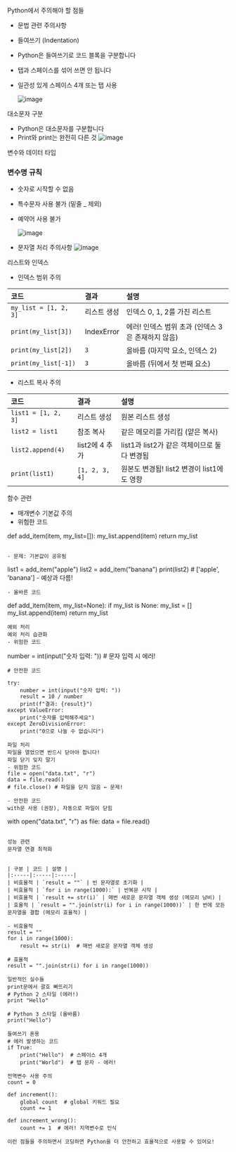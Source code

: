 Python에서 주의해야 할 점들

- 문법 관련 주의사항

- 들여쓰기 (Indentation)

- Python은 들여쓰기로 코드 블록을 구분합니다

- 탭과 스페이스를 섞어 쓰면 안 됩니다

- 일관성 있게 스페이스 4개 또는 탭 사용

   ![image](https://github.com/user-attachments/assets/8686a8a1-0bb8-4812-a8ac-d79c685bff2e)


 대소문자 구분
- Python은 대소문자를 구분합니다
- Print와 print는 완전히 다른 것
   ![image](https://github.com/user-attachments/assets/7cf99bac-2547-4476-9239-ea6bdad77d6b)


변수와 데이터 타입
### 변수명 규칙
- 숫자로 시작할 수 없음
- 특수문자 사용 불가 (밑줄 _ 제외)
- 예약어 사용 불가

  ![image](https://github.com/user-attachments/assets/dacf6292-bb80-44da-b05f-fff67cf9dba9)

- 문자열 처리 주의사항
  ![image](https://github.com/user-attachments/assets/7d15fb9d-3a1b-49f3-ba09-dea56de1ce15)



리스트와 인덱스
- 인덱스 범위 주의

| 코드 | 결과 | 설명 |
|:-----|:-----|:-----|
| `my_list = [1, 2, 3]` | 리스트 생성 | 인덱스 0, 1, 2를 가진 리스트 |
| `print(my_list[3])` | IndexError | 에러! 인덱스 범위 초과 (인덱스 3은 존재하지 않음) |
| `print(my_list[2])` | `3` | 올바름 (마지막 요소, 인덱스 2) |
| `print(my_list[-1])` | `3` | 올바름 (뒤에서 첫 번째 요소) |

- 리스트 복사 주의

  
| 코드 | 결과 | 설명 |
|:-----|:-----|:-----|
| `list1 = [1, 2, 3]` | 리스트 생성 | 원본 리스트 생성 |
| `list2 = list1` | 참조 복사 | 같은 메모리를 가리킴 (얕은 복사) |
| `list2.append(4)` | list2에 4 추가 | list1과 list2가 같은 객체이므로 둘 다 변경됨 |
| `print(list1)` | `[1, 2, 3, 4]` | 원본도 변경됨! list2 변경이 list1에도 영향




함수 관련
- 매개변수 기본값 주의
- 위험한 코드

def add_item(item, my_list=[]):
    my_list.append(item)
    return my_list
```

- 문제: 기본값이 공유됨

```
list1 = add_item("apple")
list2 = add_item("banana")
print(list2)  # ['apple', 'banana'] - 예상과 다름!
```
- 올바른 코드
  ```
def add_item(item, my_list=None):
    if my_list is None:
        my_list = []
    my_list.append(item)
    return my_list
```
예외 처리
예외 처리 습관화
- 위험한 코드
```
number = int(input("숫자 입력: "))  # 문자 입력 시 에러!
```
# 안전한 코드

try:
    number = int(input("숫자 입력: "))
    result = 10 / number
    print(f"결과: {result}")
except ValueError:
    print("숫자를 입력해주세요")
except ZeroDivisionError:
    print("0으로 나눌 수 없습니다")

파일 처리
파일을 열었으면 반드시 닫아야 합니다!
파일 닫기 잊지 말기
- 위험한 코드
file = open("data.txt", "r")
data = file.read()
# file.close() # 파일을 닫지 않음 ← 문제!

- 안전한 코드
with문 사용 (권장), 자동으로 파일이 닫힘

```
with open("data.txt", "r") as file:
    data = file.read()
```

성능 관련
문자열 연결 최적화


| 구분 | 코드 | 설명 |
|:-----|:-----|:-----|
| 비효율적 | `result = ""` | 빈 문자열로 초기화 |
| 비효율적 | `for i in range(1000):` | 반복문 시작 |
| 비효율적 | `result += str(i)` | 매번 새로운 문자열 객체 생성 (메모리 낭비) |
| 효율적 | `result = "".join(str(i) for i in range(1000))` | 한 번에 모든 문자열을 결합 (메모리 효율적) |

- 비효율적
result = ""
for i in range(1000):
    result += str(i)  # 매번 새로운 문자열 객체 생성

# 효율적
result = "".join(str(i) for i in range(1000))

일반적인 실수들
print문에서 괄호 빠뜨리기
# Python 2 스타일 (에러!)
print "Hello"

# Python 3 스타일 (올바름)
print("Hello")

들여쓰기 혼용
# 에러 발생하는 코드
if True:
    print("Hello")  # 스페이스 4개
	print("World")  # 탭 문자 - 에러!

전역변수 사용 주의
count = 0

def increment():
    global count  # global 키워드 필요
    count += 1

def increment_wrong():
    count += 1  # 에러! 지역변수로 인식

이런 점들을 주의하면서 코딩하면 Python을 더 안전하고 효율적으로 사용할 수 있어요!


